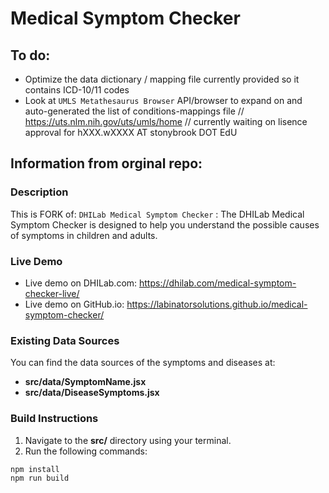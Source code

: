 #  Medical Symptom Checker

## To do: 
- Optimize the data dictionary / mapping file currently provided so it contains ICD-10/11 codes
- Look at `UMLS Metathesaurus Browser` API/browser to expand on and auto-generated the list of conditions-mappings file // https://uts.nlm.nih.gov/uts/umls/home // currently waiting on lisence approval for hXXX.wXXXX AT stonybrook DOT EdU



## Information from orginal repo: 
### Description

This is FORK of: `DHILab Medical Symptom Checker` : The DHILab Medical Symptom Checker is designed to help you understand the possible causes of symptoms in children and adults.

### Live Demo

- Live demo on DHILab.com: https://dhilab.com/medical-symptom-checker-live/
- Live demo on GitHub.io: https://labinatorsolutions.github.io/medical-symptom-checker/

### Existing Data Sources

You can find the data sources of the symptoms and diseases at:

- **src/data/SymptomName.jsx**
- **src/data/DiseaseSymptoms.jsx**

### Build Instructions

1. Navigate to the **src/** directory using your terminal.
2. Run the following commands:

```
npm install
npm run build
```


